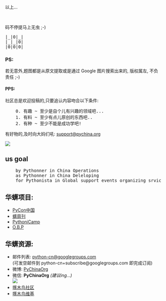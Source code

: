 <br/>
<p>以上...</p>
<br/>
<p>码不停提马上无虫 ;-)</p>

<pre>
|_|0|_|
|_|_|0|
|0|0|0|
</pre>


<h3>PS:</h3>

<p>若无意外,题图都是从原文提取或是通过 Google 图片搜索出来的, 版权属左, 不负责任 ;-)</p>

<h4>PPS:</h4>

<p>社区总是欢迎投稿的,只要追认内容吻合以下条件:</p>

<pre>
    0. 有趣 ~ 至少是自个儿有兴趣的领域吧...
    1. 有料 ~ 至少有点儿原创的东西吧..
    2. 有种 ~ 至少不能是成功学吧!
</pre>

<p>有好物的,及时向大妈们吼: <a href="mailto:support@pychina.org">support@pychina.org</a></p>


<img src="http://pychina.org/_images/PyChina_logo_131217_zq_h200.png?imageView2/2/w/320"/>

<h2>us goal</h2>
<pre>
    by Pythonner in China Operations
    as Pythonner in China Deleloping
    for Pythonista in Global support events organizing srvice
</pre>

<h2>华蠎项目:</h2>

<ul>
<li><a href="http://cn.pycon.org/">PyCon中国</a>
    </li>
<li><a href="http://weekly.pychina.org/">蠎周刊</a></li>
<li><a href="http://camp.pychina.org/">PythoniCamp</a></li>
<li><a href="https://code.google.com/p/openbookproject/">O.B.P</a>
    </li>
</ul>

<h2>华蠎资源:</h2>

<ul>
<li>邮件列表: <a href="https://groups.google.com/forum/#!forum/python-cn">python-cn@googlegroups.com</a>
    <br/>
  (可发空邮件到 python-cn+subscribe@googlegroups.com 即完成订阅)</li>
<li>微博: <a href="http://weibo.com/pychinaorg">PyChinaOrg</a>
    </li>
<li>微信: <b>PyChinaOrg</b> <i>(建议ing...)</i>
<br/>
<img src="http://pyconcn.qiniudn.com/zoomquiet/res/icon/PyChinaOrg-qrcode_for_gh_7e3afa7d29d8_258.jpg"/>
    </li>
<li><a href="http://www.woodpecker.org.cn/">啄木鸟社区</a></li>
<li><a href="http://wiki.woodpecker.org.cn/moin/CPUG">啄木鸟维基</a></li>
</ul>
